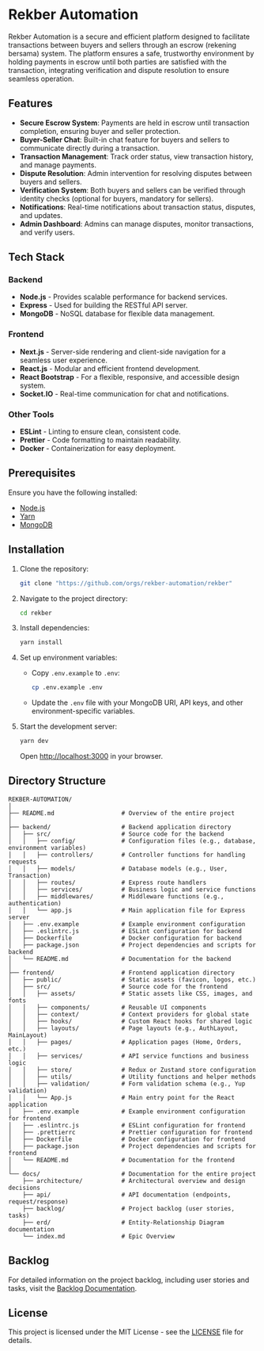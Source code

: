 # Rekber Automation

Rekber Automation is a secure and efficient platform designed to facilitate transactions between buyers and sellers through an escrow (rekening bersama) system. The platform ensures a safe, trustworthy environment by holding payments in escrow until both parties are satisfied with the transaction, integrating verification and dispute resolution to ensure seamless operation.

## Features

- **Secure Escrow System**: Payments are held in escrow until transaction completion, ensuring buyer and seller protection.
- **Buyer-Seller Chat**: Built-in chat feature for buyers and sellers to communicate directly during a transaction.
- **Transaction Management**: Track order status, view transaction history, and manage payments.
- **Dispute Resolution**: Admin intervention for resolving disputes between buyers and sellers.
- **Verification System**: Both buyers and sellers can be verified through identity checks (optional for buyers, mandatory for sellers).
- **Notifications**: Real-time notifications about transaction status, disputes, and updates.
- **Admin Dashboard**: Admins can manage disputes, monitor transactions, and verify users.

## Tech Stack

### Backend
- **Node.js** - Provides scalable performance for backend services.
- **Express** - Used for building the RESTful API server.
- **MongoDB** - NoSQL database for flexible data management.

### Frontend
- **Next.js** - Server-side rendering and client-side navigation for a seamless user experience.
- **React.js** - Modular and efficient frontend development.
- **React Bootstrap** - For a flexible, responsive, and accessible design system.
- **Socket.IO** - Real-time communication for chat and notifications.

### Other Tools
- **ESLint** - Linting to ensure clean, consistent code.
- **Prettier** - Code formatting to maintain readability.
- **Docker** - Containerization for easy deployment.

## Prerequisites
Ensure you have the following installed:
- [Node.js](https://nodejs.org/)
- [Yarn](https://yarnpkg.com/)
- [MongoDB](https://www.mongodb.com/)

## Installation
1. Clone the repository:
    ```bash
    git clone "https://github.com/orgs/rekber-automation/rekber"
    ```

2. Navigate to the project directory:
    ```bash
    cd rekber
    ```

3. Install dependencies:
    ```bash
    yarn install
    ```

4. Set up environment variables:
    - Copy `.env.example` to `.env`:
        ```bash
        cp .env.example .env
        ```
    - Update the `.env` file with your MongoDB URI, API keys, and other environment-specific variables.

5. Start the development server:
    ```bash
    yarn dev
    ```
   Open [http://localhost:3000](http://localhost:3000) in your browser.


## Directory Structure
```plaintext
REKBER-AUTOMATION/
│
├── README.md                   # Overview of the entire project
│
├── backend/                    # Backend application directory
│   ├── src/                    # Source code for the backend
│   │   ├── config/             # Configuration files (e.g., database, environment variables)
│   │   ├── controllers/        # Controller functions for handling requests
│   │   ├── models/             # Database models (e.g., User, Transaction)
│   │   ├── routes/             # Express route handlers
│   │   ├── services/           # Business logic and service functions
│   │   ├── middlewares/        # Middleware functions (e.g., authentication)
│   │   └── app.js              # Main application file for Express server
│   ├── .env.example            # Example environment configuration
│   ├── .eslintrc.js            # ESLint configuration for backend
│   ├── Dockerfile              # Docker configuration for backend
│   ├── package.json            # Project dependencies and scripts for backend
│   └── README.md               # Documentation for the backend
│
├── frontend/                   # Frontend application directory
│   ├── public/                 # Static assets (favicon, logos, etc.)
│   ├── src/                    # Source code for the frontend
│   │   ├── assets/             # Static assets like CSS, images, and fonts
│   │   ├── components/         # Reusable UI components
│   │   ├── context/            # Context providers for global state
│   │   ├── hooks/              # Custom React hooks for shared logic
│   │   ├── layouts/            # Page layouts (e.g., AuthLayout, MainLayout)
│   │   ├── pages/              # Application pages (Home, Orders, etc.)
│   │   ├── services/           # API service functions and business logic
│   │   ├── store/              # Redux or Zustand store configuration
│   │   ├── utils/              # Utility functions and helper methods
│   │   ├── validation/         # Form validation schema (e.g., Yup validation)
│   │   └── App.js              # Main entry point for the React application
│   ├── .env.example            # Example environment configuration for frontend
│   ├── .eslintrc.js            # ESLint configuration for frontend
│   ├── .prettierrc             # Prettier configuration for frontend
│   ├── Dockerfile              # Docker configuration for frontend
│   ├── package.json            # Project dependencies and scripts for frontend
│   └── README.md               # Documentation for the frontend
│
└── docs/                       # Documentation for the entire project
    ├── architecture/           # Architectural overview and design decisions
    ├── api/                    # API documentation (endpoints, request/response)
    ├── backlog/                # Project backlog (user stories, tasks)
    ├── erd/                    # Entity-Relationship Diagram documentation
    └── index.md                # Epic Overview     

```


## Backlog

For detailed information on the project backlog, including user stories and tasks, visit the [Backlog Documentation](./docs/index.md).
## License

This project is licensed under the MIT License - see the [LICENSE](LICENSE) file for details.